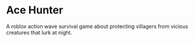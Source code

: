 # Ace Hunter
A roblox action wave survival game about protecting villagers from vicious creatures that lurk at night.